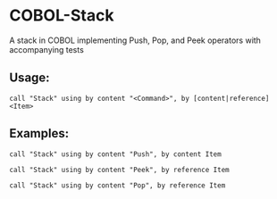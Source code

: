 # COBOL-Stack
A stack in COBOL implementing Push, Pop, and Peek operators with accompanying tests

## Usage:

    call "Stack" using by content "<Command>", by [content|reference] <Item>

## Examples:

    call "Stack" using by content "Push", by content Item
    
    call "Stack" using by content "Peek", by reference Item
    
    call "Stack" using by content "Pop", by reference Item
    
    
